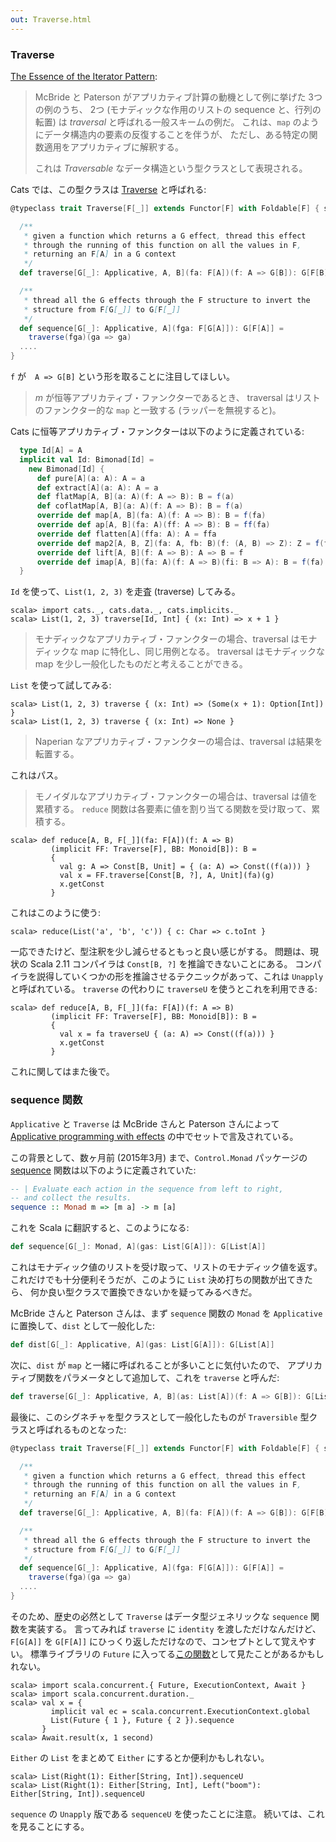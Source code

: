 ```yaml
---
out: Traverse.html
---
```


  [iterator2009]: http://www.comlab.ox.ac.uk/jeremy.gibbons/publications/iterator.pdf
  [TraverseSource]: $catsBaseUrl$/core/src/main/scala/cats/Traverse.scala
  [ControlMonadSequence]: https://downloads.haskell.org/~ghc/7.8.4/docs/html/libraries/base-4.7.0.2/Control-Monad.html#v:sequence
  [McBride2008]: http://strictlypositive.org/IdiomLite.pdf
  [FutureSequence]: http://www.scala-lang.org/api/2.11.6/index.html#scala.concurrent.Future\$

### Traverse

[The Essence of the Iterator Pattern][iterator2009]:

> McBride と Paterson がアプリカティブ計算の動機として例に挙げた 3つの例のうち、
> 2つ (モナディックな作用のリストの sequence と、行列の転置)
> は *traversal* と呼ばれる一般スキームの例だ。
> これは、`map` のようにデータ構造内の要素の反復することを伴うが、
> ただし、ある特定の関数適用をアプリカティブに解釈する。
>
> これは *Traversable* なデータ構造という型クラスとして表現される。

Cats では、この型クラスは [Traverse][TraverseSource] と呼ばれる:

```scala
@typeclass trait Traverse[F[_]] extends Functor[F] with Foldable[F] { self =>

  /**
   * given a function which returns a G effect, thread this effect
   * through the running of this function on all the values in F,
   * returning an F[A] in a G context
   */
  def traverse[G[_]: Applicative, A, B](fa: F[A])(f: A => G[B]): G[F[B]]

  /**
   * thread all the G effects through the F structure to invert the
   * structure from F[G[_]] to G[F[_]]
   */
  def sequence[G[_]: Applicative, A](fga: F[G[A]]): G[F[A]] =
    traverse(fga)(ga => ga)
  ....
}
```

`f` が　`A => G[B]` という形を取ることに注目してほしい。

> *m* が恒等アプリカティブ・ファンクターであるとき、
> traversal はリストのファンクター的な `map` と一致する (ラッパーを無視すると)。

Cats に恒等アプリカティブ・ファンクターは以下のように定義されている:

```scala
  type Id[A] = A
  implicit val Id: Bimonad[Id] =
    new Bimonad[Id] {
      def pure[A](a: A): A = a
      def extract[A](a: A): A = a
      def flatMap[A, B](a: A)(f: A => B): B = f(a)
      def coflatMap[A, B](a: A)(f: A => B): B = f(a)
      override def map[A, B](fa: A)(f: A => B): B = f(fa)
      override def ap[A, B](fa: A)(ff: A => B): B = ff(fa)
      override def flatten[A](ffa: A): A = ffa
      override def map2[A, B, Z](fa: A, fb: B)(f: (A, B) => Z): Z = f(fa, fb)
      override def lift[A, B](f: A => B): A => B = f
      override def imap[A, B](fa: A)(f: A => B)(fi: B => A): B = f(fa)
  }
```

`Id` を使って、`List(1, 2, 3)` を走査 (traverse) してみる。

```console:new
scala> import cats._, cats.data._, cats.implicits._
scala> List(1, 2, 3) traverse[Id, Int] { (x: Int) => x + 1 }
```

> モナディックなアプリカティブ・ファンクターの場合、traversal はモナディックな map に特化し、同じ用例となる。
> traversal はモナディックな map を少し一般化したものだと考えることができる。

`List` を使って試してみる:

```console
scala> List(1, 2, 3) traverse { (x: Int) => (Some(x + 1): Option[Int]) }
scala> List(1, 2, 3) traverse { (x: Int) => None }
```

> Naperian なアプリカティブ・ファンクターの場合は、traversal は結果を転置する。

これはパス。

> モノイダルなアプリカティブ・ファンクターの場合は、traversal は値を累積する。
> `reduce` 関数は各要素に値を割り当てる関数を受け取って、累積する。

```console
scala> def reduce[A, B, F[_]](fa: F[A])(f: A => B)
         (implicit FF: Traverse[F], BB: Monoid[B]): B =
         {
           val g: A => Const[B, Unit] = { (a: A) => Const((f(a))) }
           val x = FF.traverse[Const[B, ?], A, Unit](fa)(g)
           x.getConst
         }
```

これはこのように使う:

```console
scala> reduce(List('a', 'b', 'c')) { c: Char => c.toInt }
```

一応できたけど、型注釈を少し減らせるともっと良い感じがする。
問題は、現状の Scala 2.11 コンパイラは `Const[B, ?]` を推論できないことにある。
コンパイラを説得していくつかの形を推論させるテクニックがあって、これは `Unapply` と呼ばれている。
`traverse` の代わりに `traverseU` を使うとこれを利用できる:

```console
scala> def reduce[A, B, F[_]](fa: F[A])(f: A => B)
         (implicit FF: Traverse[F], BB: Monoid[B]): B =
         {
           val x = fa traverseU { (a: A) => Const((f(a))) }
           x.getConst
         }
```

これに関してはまた後で。

### sequence 関数

`Applicative` と `Traverse` は McBride さんと Paterson さんによって
[Applicative programming with effects][McBride2008] の中でセットで言及されている。

この背景として、数ヶ月前 (2015年3月) まで、`Control.Monad` パッケージの
[sequence][ControlMonadSequence] 関数は以下のように定義されていた:

```haskell
-- | Evaluate each action in the sequence from left to right,
-- and collect the results.
sequence :: Monad m => [m a] -> m [a]
```

これを Scala に翻訳すると、このようになる:

```scala
def sequence[G[_]: Monad, A](gas: List[G[A]]): G[List[A]]
```

これはモナディック値のリストを受け取って、リストのモナディック値を返す。
これだけでも十分便利そうだが、このように `List` 決め打ちの関数が出てきたら、
何か良い型クラスで置換できないかを疑ってみるべきだ。

McBride さんと Paterson さんは、まず `sequence` 関数の
`Monad` を `Applicative` に置換して、`dist` として一般化した:

```scala
def dist[G[_]: Applicative, A](gas: List[G[A]]): G[List[A]]
```

次に、`dist` が `map` と一緒に呼ばれることが多いことに気付いたので、
アプリカティブ関数をパラメータとして追加して、これを `traverse` と呼んだ:

```scala
def traverse[G[_]: Applicative, A, B](as: List[A])(f: A => G[B]): G[List[B]]
```

最後に、このシグネチャを型クラスとして一般化したものが `Traversible` 型クラスと呼ばれるものとなった:

```scala
@typeclass trait Traverse[F[_]] extends Functor[F] with Foldable[F] { self =>

  /**
   * given a function which returns a G effect, thread this effect
   * through the running of this function on all the values in F,
   * returning an F[A] in a G context
   */
  def traverse[G[_]: Applicative, A, B](fa: F[A])(f: A => G[B]): G[F[B]]

  /**
   * thread all the G effects through the F structure to invert the
   * structure from F[G[_]] to G[F[_]]
   */
  def sequence[G[_]: Applicative, A](fga: F[G[A]]): G[F[A]] =
    traverse(fga)(ga => ga)
  ....
}
```

そのため、歴史の必然として `Traverse` はデータ型ジェネリックな `sequence` 関数を実装する。
言ってみれば `traverse` に `identity` を渡しただけなんだけど、
`F[G[A]]` を `G[F[A]]` にひっくり返しただけなので、コンセプトとして覚えやすい。
標準ライブラリの `Future` に入ってる[この関数][FutureSequence]として見たことがあるかもしれない。

```console
scala> import scala.concurrent.{ Future, ExecutionContext, Await }
scala> import scala.concurrent.duration._
scala> val x = {
         implicit val ec = scala.concurrent.ExecutionContext.global
         List(Future { 1 }, Future { 2 }).sequence
       }
scala> Await.result(x, 1 second)
```

`Either` の `List` をまとめて `Either` にするとか便利かもしれない。

```console
scala> List(Right(1): Either[String, Int]).sequenceU
scala> List(Right(1): Either[String, Int], Left("boom"): Either[String, Int]).sequenceU
```

`sequence` の `Unapply` 版である `sequenceU` を使ったことに注意。
続いては、これを見ることにする。
